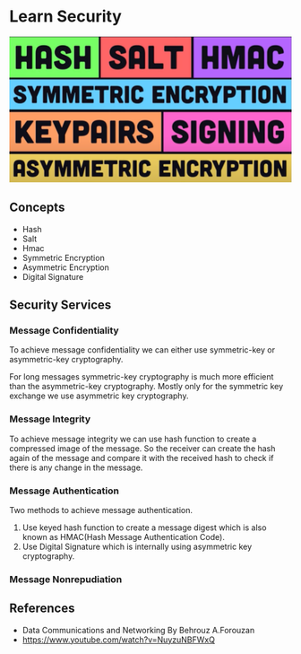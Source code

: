 # Learn Security

![Topics](topics.png)

## Concepts

- Hash
- Salt
- Hmac
- Symmetric Encryption
- Asymmetric Encryption
- Digital Signature

## Security Services

### Message Confidentiality

To achieve message confidentiality we can either use symmetric-key or asymmetric-key cryptography.

For long messages symmetric-key cryptography is much more efficient than the asymmetric-key cryptography. Mostly only for the symmetric key exchange we use asymmetric key cryptography.

### Message Integrity

To achieve message integrity we can use hash function to create a compressed image of the message. So the receiver can create the hash again of the message and compare it with the received hash to check if there is any change in the message.

### Message Authentication

Two methods to achieve message authentication.

1. Use keyed hash function to create a message digest which is also known as HMAC(Hash Message Authentication Code).
2. Use Digital Signature which is internally using asymmetric key cryptography.

### Message Nonrepudiation

## References

- Data Communications and Networking By Behrouz A.Forouzan
- https://www.youtube.com/watch?v=NuyzuNBFWxQ
